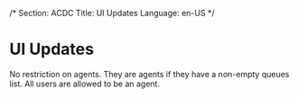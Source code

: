 /*
Section: ACDC
Title: UI Updates
Language: en-US
*/

# UI Updates
No restriction on agents. They are agents if they have a non-empty queues list. All users are allowed to be an agent.
